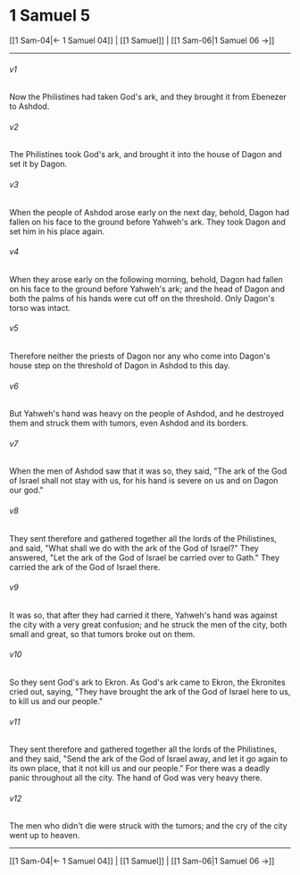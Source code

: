 # 1 Samuel 5

[[1 Sam-04|← 1 Samuel 04]] | [[1 Samuel]] | [[1 Sam-06|1 Samuel 06 →]]
***



###### v1 
Now the Philistines had taken God's ark, and they brought it from Ebenezer to Ashdod. 

###### v2 
The Philistines took God's ark, and brought it into the house of Dagon and set it by Dagon. 

###### v3 
When the people of Ashdod arose early on the next day, behold, Dagon had fallen on his face to the ground before Yahweh's ark. They took Dagon and set him in his place again. 

###### v4 
When they arose early on the following morning, behold, Dagon had fallen on his face to the ground before Yahweh's ark; and the head of Dagon and both the palms of his hands were cut off on the threshold. Only Dagon's torso was intact. 

###### v5 
Therefore neither the priests of Dagon nor any who come into Dagon's house step on the threshold of Dagon in Ashdod to this day. 

###### v6 
But Yahweh's hand was heavy on the people of Ashdod, and he destroyed them and struck them with tumors, even Ashdod and its borders. 

###### v7 
When the men of Ashdod saw that it was so, they said, "The ark of the God of Israel shall not stay with us, for his hand is severe on us and on Dagon our god." 

###### v8 
They sent therefore and gathered together all the lords of the Philistines, and said, "What shall we do with the ark of the God of Israel?" They answered, "Let the ark of the God of Israel be carried over to Gath." They carried the ark of the God of Israel there. 

###### v9 
It was so, that after they had carried it there, Yahweh's hand was against the city with a very great confusion; and he struck the men of the city, both small and great, so that tumors broke out on them. 

###### v10 
So they sent God's ark to Ekron. As God's ark came to Ekron, the Ekronites cried out, saying, "They have brought the ark of the God of Israel here to us, to kill us and our people." 

###### v11 
They sent therefore and gathered together all the lords of the Philistines, and they said, "Send the ark of the God of Israel away, and let it go again to its own place, that it not kill us and our people." For there was a deadly panic throughout all the city. The hand of God was very heavy there. 

###### v12 
The men who didn't die were struck with the tumors; and the cry of the city went up to heaven.

***
[[1 Sam-04|← 1 Samuel 04]] | [[1 Samuel]] | [[1 Sam-06|1 Samuel 06 →]]
